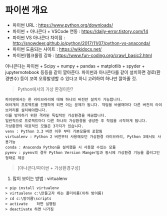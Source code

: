 # 파이썬 개요

- 파이썬 URL : https://www.python.org/downloads/
- 파이썬 + 아나콘다 + VSCode 연동 : https://daily-error.tistory.com/14
- 파이썬 VS 아나콘다 차이점 
  : http://snowdeer.github.io/python/2017/11/07/python-vs-anaconda/
- 파이썬 도움되는 사이트 : https://wikidocs.net/
- 파이썬/웹크롤링 강좌 : https://www.fun-coding.org/crawl_basic2.html

아나콘다는 파이썬 + Scipy + numpy + pandas + matplotlib + spyder + jupyternotebook 등등을 같이 깔아준다.
파이썬과 아나콘다를 같이 설치하면 경로(환경변수) 등이 꼬여 오류발생할 수 있다고 하니 고려하여 하나만 깔아줄 것.

> Python에서의 가상 환경이란?
```
파이썬에서는 한 라이브러리에 대해 하나의 버전만 설치가 가능합니다.
여러개의 프로젝트를 진행하게 되면 이는 문제가 됩니다. 작업을 바꿀때마다 다른 버전의 라이브러리를 설치해야합니다.
이를 방지하기 위한 격리된 독립적인 가상환경을 제공합니다.
일반적으로 프로젝트마다 다른 하나의 가상환경을 생성한 후 작업을 시작하게 됩니다.
가상환경의 대표적인 모듈은 3가지가 있습니다.
venv : Python 3.3 버전 이후 부터 기본모듈에 포함됨
virtualenv : Python 2 버전부터 사용해오던 가상환경 라이브러리, Python 3에서도 사용가능
conda : Anaconda Python을 설치했을 시 사용할 수있는 모듈
pyenv : pyenv의 경우 Python Version Manger임과 동시에 가상환경 기능을 플러그인 형태로 제공
``` 

>[아나콘다/파이썬 + 가상환경구성]
1. 많이 보이는 방법 : virtualenv
```
> pip install virtualenv
> virtualenv c:\만들고자 하는 폴더이름(이하 방이름)
> cd c:\방이름\scripts
> activate    하면 실행됨
> deactivate 하면 나가짐
```

